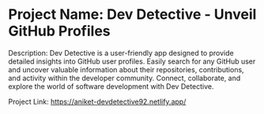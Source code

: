 # Project Name:  Dev Detective - Unveil GitHub Profiles

Description:
    Dev Detective is a user-friendly app designed to provide detailed insights into GitHub user profiles. Easily search for any GitHub user and uncover valuable information about their repositories, contributions, and activity within the developer community. Connect, collaborate, and explore the world of software development with Dev Detective.

Project Link: https://aniket-devdetective92.netlify.app/